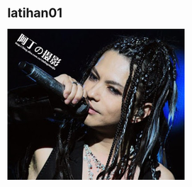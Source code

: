 # latihan01
![hasilnya](https://github.com/AnjasAzaw/Latihan1/blob/master/hyde%20rock%20fashion3.jpg)